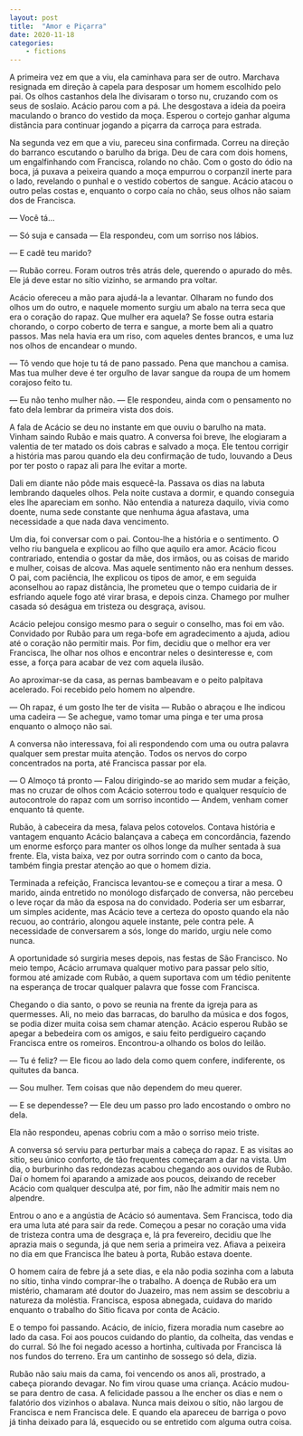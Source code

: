 ```yaml
---
layout: post
title:  "Amor e Piçarra"
date: 2020-11-18
categories: 
    - fictions
---
```


A primeira vez em que a viu, ela caminhava para ser de outro. Marchava resignada em direção à capela para desposar um homem escolhido pelo pai. Os olhos castanhos dela lhe divisaram o torso nu, cruzando com os seus de soslaio. Acácio parou com a pá. Lhe desgostava a ideia da poeira maculando o branco do vestido da moça. Esperou o cortejo ganhar alguma distância para continuar jogando a piçarra da carroça para estrada.

<!--more-->

Na segunda vez em que a viu, pareceu sina confirmada. Correu na direção do barranco escutando o barulho da briga. Deu de cara com dois homens, um engalfinhando com Francisca, rolando no chão. Com o gosto do ódio na boca, já puxava a peixeira quando a moça empurrou o corpanzil inerte para o lado, revelando o punhal e o vestido cobertos de sangue. Acácio atacou o outro pelas costas e, enquanto o corpo caía no chão, seus olhos não saiam dos de Francisca.

— Você tá…

— Só suja e cansada — Ela respondeu, com um sorriso nos lábios.

— E cadê teu marido?

— Rubão correu. Foram outros três atrás dele, querendo o apurado do mês. Ele já deve estar no sítio vizinho, se armando pra voltar.

Acácio ofereceu a mão para ajudá-la a levantar. Olharam no fundo dos olhos um do outro, e naquele momento surgiu um abalo na terra seca que era o coração do rapaz. Que mulher era aquela? Se fosse outra estaria chorando, o corpo coberto de terra e sangue, a morte bem ali a quatro passos. Mas nela havia era um riso, com aqueles dentes brancos, e uma luz nos olhos de encandear o mundo.

— Tô vendo que hoje tu tá de pano passado. Pena que manchou a camisa. Mas tua mulher deve é ter orgulho de lavar sangue da roupa de um homem corajoso feito tu.

— Eu não tenho mulher não. — Ele respondeu, ainda com o pensamento no fato dela lembrar da primeira vista dos dois.

A fala de Acácio se deu no instante em que ouviu o barulho na mata. Vinham saindo Rubão e mais quatro. A conversa foi breve, lhe elogiaram a valentia de ter matado os dois cabras e salvado a moça. Ele tentou corrigir a história mas parou quando ela deu confirmação de tudo, louvando a Deus por ter posto o rapaz ali para lhe evitar a morte.

Dali em diante não pôde mais esquecê-la. Passava os dias na labuta lembrando daqueles olhos. Pela noite custava a dormir, e quando conseguia eles lhe apareciam em sonho. Não entendia a natureza daquilo, vivia como doente, numa sede constante que nenhuma água afastava, uma necessidade a que nada dava vencimento.

Um dia, foi conversar com o pai. Contou-lhe a história e o sentimento. O velho riu banguela e explicou ao filho que aquilo era amor. Acácio ficou contrariado, entendia o gostar da mãe, dos irmãos, ou as coisas de marido e mulher, coisas de alcova. Mas aquele sentimento não era nenhum desses. O pai, com paciência, lhe explicou os tipos de amor, e em seguida aconselhou ao rapaz distância, lhe prometeu que o tempo cuidaria de ir esfriando aquele fogo até virar brasa, e depois cinza. Chamego por mulher casada só deságua em tristeza ou desgraça, avisou.

Acácio pelejou consigo mesmo para o seguir o conselho, mas foi em vão. Convidado por Rubão para um rega-bofe em agradecimento a ajuda, adiou até o coração não permitir mais. Por fim, decidiu que o melhor era ver Francisca, lhe olhar nos olhos e encontrar neles o desinteresse e, com esse, a força para acabar de vez com aquela ilusão.

Ao aproximar-se da casa, as pernas bambeavam e o peito palpitava acelerado. Foi recebido pelo homem no alpendre.

— Oh rapaz, é um gosto lhe ter de visita — Rubão o abraçou e lhe indicou uma cadeira — Se achegue, vamo tomar uma pinga e ter uma prosa enquanto o almoço não sai.

A conversa não interessava, foi ali respondendo com uma ou outra palavra qualquer sem prestar muita atenção. Todos os nervos do corpo concentrados na porta, até Francisca passar por ela.

— O Almoço tá pronto — Falou dirigindo-se ao marido sem mudar a feição, mas no cruzar de olhos com Acácio soterrou todo e qualquer resquício de autocontrole do rapaz com um sorriso incontido — Andem, venham comer enquanto tá quente.

Rubão, à cabeceira da mesa, falava pelos cotovelos. Contava história e vantagem enquanto Acácio balançava a cabeça em concordância, fazendo um enorme esforço para manter os olhos longe da mulher sentada à sua frente. Ela, vista baixa, vez por outra sorrindo com o canto da boca, também fingia prestar atenção ao que o homem dizia.

Terminada a refeição, Francisca levantou-se e começou a tirar a mesa. O marido, ainda entretido no monólogo disfarçado de conversa, não percebeu o leve roçar da mão da esposa na do convidado. Poderia ser um esbarrar, um simples acidente, mas Acácio teve a certeza do oposto quando ela não recuou, ao contrário, alongou aquele instante, pele contra pele. A necessidade de conversarem a sós, longe do marido, urgiu nele como nunca.

A oportunidade só surgiria meses depois, nas festas de São Francisco. No meio tempo, Acácio arrumava qualquer motivo para passar pelo sítio, formou até amizade com Rubão, a quem suportava com um tédio penitente na esperança de trocar qualquer palavra que fosse com Francisca.

Chegando o dia santo, o povo se reunia na frente da igreja para as quermesses. Ali, no meio das barracas, do barulho da música e dos fogos, se podia dizer muita coisa sem chamar atenção. Acácio esperou Rubão se apegar a bebedeira com os amigos, e saiu feito perdigueiro caçando Francisca entre os romeiros. Encontrou-a olhando os bolos do leilão.

— Tu é feliz? — Ele ficou ao lado dela como quem confere, indiferente, os quitutes da banca.

— Sou mulher. Tem coisas que não dependem do meu querer.

— E se dependesse? — Ele deu um passo pro lado encostando o ombro no dela.

Ela não respondeu, apenas cobriu com a mão o sorriso meio triste.

A conversa só serviu para perturbar mais a cabeça do rapaz. E as visitas ao sítio, seu único conforto, de tão frequentes começaram a dar na vista. Um dia, o burburinho das redondezas acabou chegando aos ouvidos de Rubão. Daí o homem foi aparando a amizade aos poucos, deixando de receber Acácio com qualquer desculpa até, por fim, não lhe admitir mais nem no alpendre.

Entrou o ano e a angústia de Acácio só aumentava. Sem Francisca, todo dia era uma luta até para sair da rede. Começou a pesar no coração uma vida de tristeza contra uma de desgraça e, lá pra fevereiro, decidiu que lhe aprazia mais o segunda, já que nem seria a primeira vez. Afiava a peixeira no dia em que Francisca lhe bateu à porta, Rubão estava doente.

O homem caíra de febre já a sete dias, e ela não podia sozinha com a labuta no sítio, tinha vindo comprar-lhe o trabalho. A doença de Rubão era um mistério, chamaram até doutor do Juazeiro, mas nem assim se descobriu a natureza da moléstia. Francisca, esposa abnegada, cuidava do marido enquanto o trabalho do Sitio ficava por conta de Acácio.

E o tempo foi passando. Acácio, de início, fizera moradia num casebre ao lado da casa. Foi aos poucos cuidando do plantio, da colheita, das vendas e do curral. Só lhe foi negado acesso a hortinha, cultivada por Francisca lá nos fundos do terreno. Era um cantinho de sossego só dela, dizia.

Rubão não saiu mais da cama, foi vencendo os anos ali, prostrado, a cabeça piorando devagar. No fim virou quase uma criança. Acácio mudou-se para dentro de casa. A felicidade passou a lhe encher os dias e nem o falatório dos vizinhos o abalava. Nunca mais deixou o sítio, não largou de Francisca e nem Francisca dele. E quando ela apareceu de barriga o povo já tinha deixado para lá, esquecido ou se entretido com alguma outra coisa.